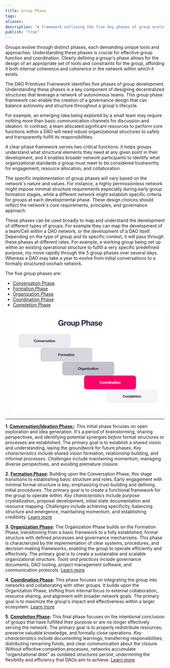 ```yaml
---
title: Group Phase
tags: 
aliases: 
description: "A framework outlining the five key phases of group evolution, tailored for DAO contexts."
publish: "true"
---
```


Groups evolve through distinct phases, each demanding unique tools and approaches. Understanding these phases is crucial for effective group function and coordination. Clearly defining a group's phase allows for the design of an appropriate set of tools and constraints for the group, affording it both internal coherence and coherence in the network within which it exists.  

The DAO Primitives Framework identifies five phases of group development. Understanding these phases is a key component of designing decentralized structures that leverage a network of autonomous teams. This group phase framework can enable the creation of a governance design that can balance autonomy and structure throughout a group's lifecycle.

For example, an emerging idea being explored by a small team may require nothing more than basic communication channels for discussion and ideation. In contrast, a team allocated significant resources to perform core functions within a DAO will need robust organizational structures to safely and transparently fulfill its responsibilities.

A clear phase framework serves two critical functions: it helps groups understand what structural elements they need at any given point in their development, and it enables broader network participants to identify what organizational standards a group must meet to be considered trustworthy for engagement, resource allocation, and collaboration.

The specific implementation of group phases will vary based on the network's nature and values. For instance, a highly permissionless network might impose minimal structure requirements especially during early group formation stages, while a different network might establish specific criteria for groups at each developmental phase. These design choices should reflect the network's core requirements, principles, and governance approach.

These phases can be used broadly to map and understand the development of different types of groups. For example they can map the development of a team/Cell within a DAO network, or the development of a DAO itself. Depending on the type of group and its specific context, it will pass through these phases at different rates. For example, a working group being set up within an existing operational structure to fulfill a very specific predefined purpose, my move rapidly through the 5 group phases over several days. Whereas a DAO may take a year to evolve from initial conversations to a formally structured onchain network. 

The five group phases are: 

- [Conversation Phase](notes/dao-primitives/framework/group-phase/conversation.md)
- [Formation Phase](notes/dao-primitives/framework/group-phase/formation.md)
- [Organization Phase](notes/dao-primitives/framework/group-phase/organization.md)
- [Coordination Phase](notes/dao-primitives/framework/group-phase/coordination.md)
- [Completion Phase](notes/dao-primitives/framework/group-phase/completion.md)
 ![](attachments/Pasted%20image%2020250213104038.png)
---


**1. [Conversation/Ideation Phase:](notes/dao-primitives/framework/group-phase/conversation.md):** This initial phase focuses on open exploration and idea generation.  It's a period of brainstorming, sharing perspectives, and identifying potential synergies *before* formal structures or processes are established.  The primary goal is to establish a shared vision and understanding, laying the groundwork for future phases.  *Key characteristics* include shared vision formation, relationship building, and informal processes.  *Challenges* include maintaining momentum, managing diverse perspectives, and avoiding premature closure. 

**2. [Formation Phase](notes/dao-primitives/framework/group-phase/formation.md):** Building upon the Conversation Phase, this stage transitions to establishing basic structure and roles.  Early engagement with minimal formal structure is key, emphasizing trust-building and defining initial procedures. The primary goal is to create a functional framework for the group to operate within. *Key characteristics* include purpose crystallization, proposal development, initial state documentation and resource mapping. *Challenges* include achieving specificity, balancing structure and emergence, maintaining momentum, and establishing credibility. [Learn more](notes/dao-primitives/framework/group-phase/formation.md)

**3. [Organization Phase](notes/dao-primitives/framework/group-phase/organization.md):**  The Organization Phase builds on the Formation Phase, transitioning from a basic framework to a fully established, formal structure with defined processes and governance mechanisms. This phase is characterized by the implementation of clear systems, procedures, and decision-making frameworks, enabling the group to operate efficiently and effectively. The primary goal is to create a sustainable and scalable organizational structure.  *Tools and practices* include governance documents, DAO tooling, project management software, and communication protocols. [Learn more](notes/dao-primitives/framework/group-phase/organization.md)

**4. [Coordination Phase](notes/dao-primitives/framework/group-phase/coordination.md):** This phase focuses on integrating the group into networks and collaborating with other groups.  It builds upon the Organization Phase, shifting from internal focus to external collaboration, resource sharing, and alignment with broader network goals. The primary goal is to maximize the group's impact and effectiveness within a larger ecosystem. [Learn more](notes/dao-primitives/framework/group-scale/coordination.md)

**5. [Completion Phase](notes/dao-primitives/framework/group-phase/completion.md):** 
This final phase focuses on the intentional conclusion of groups that have fulfilled their purpose or are no longer effectively serving the network. The primary goal is to properly redistribute resources, preserve valuable knowledge, and formally close operations. *Key characteristics* include documenting learnings, transferring responsibilities, distributing remaining funds, and clear communication about the closure. Without effective completion processes, networks accumulate "organizational debt" as outdated structures persist, undermining the flexibility and efficiency that DAOs aim to achieve. [Learn more](notes/dao-primitives/framework/group-phase/completion.md) 


